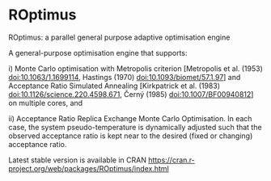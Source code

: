 # ROptimus
ROptimus: a parallel general purpose adaptive optimisation engine

A general-purpose optimisation engine that supports:

i) Monte Carlo optimisation with Metropolis criterion [Metropolis et al. (1953) <doi:10.1063/1.1699114>, Hastings (1970) <doi:10.1093/biomet/57.1.97>] and Acceptance Ratio Simulated Annealing [Kirkpatrick et al. (1983) <doi:10.1126/science.220.4598.671>, Černý (1985) <doi:10.1007/BF00940812>] 
	on multiple cores, and 
  
ii) Acceptance Ratio Replica Exchange Monte Carlo Optimisation. In each case, the system pseudo-temperature is dynamically adjusted such that the observed acceptance ratio is kept near to the desired (fixed or changing) acceptance ratio.

Latest stable version is available in CRAN https://cran.r-project.org/web/packages/ROptimus/index.html
